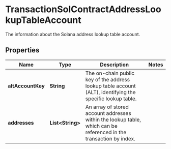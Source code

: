 

# TransactionSolContractAddressLookupTableAccount

The information about the Solana address lookup table account.

## Properties

| Name | Type | Description | Notes |
|------------ | ------------- | ------------- | -------------|
|**altAccountKey** | **String** | The on-chain public key of the address lookup table account (ALT), identifying the specific lookup table. |  |
|**addresses** | **List&lt;String&gt;** | An array of stored account addresses within the lookup table, which can be referenced in the transaction by index. |  |



